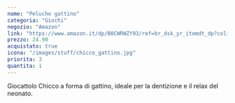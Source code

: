 ```yaml
---
nome: "Peluche gattino"
categoria: "Giochi"
negozio: "Amazon"
link: "https://www.amazon.it/dp/B0CWRWZY93/ref=br_dsk_yr_itemdt_dp?colid=3QGQUT8WCNDK0&coliid=I30R7OI7FW1T9B&th=1"
prezzo: 24.90
acquistato: true
icona: "/images/stuff/chicco_gattino.jpg"
priorita: 3
quantita: 1
---
```


Giocattolo Chicco a forma di gattino, ideale per la dentizione e il relax del neonato.

